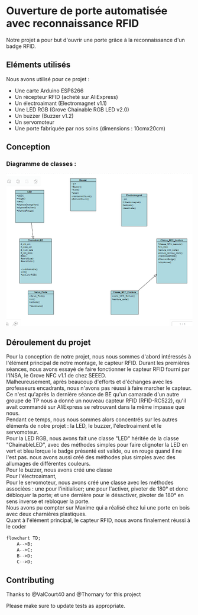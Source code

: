 # Ouverture de porte automatisée avec reconnaissance RFID

Notre projet a pour but d'ouvrir une porte grâce à la reconnaissance d'un badge RFID. 

## Eléments utilisés

Nous avons utilisé pour ce projet :
- Une carte Arduino ESP8266
- Un récepteur RFID (acheté sur AliExpress)
- Un électroaimant (Electromagnet v1.1)
- Une LED RGB (Grove Chainable RGB LED v2.0)
- Un buzzer (Buzzer v1.2)
- Un servomoteur
- Une porte fabriquée par nos soins (dimensions : 10cmx20cm)

## Conception

### Diagramme de classes :

![diagramme de classe](Diagramme_Classes.png)

## Déroulement du projet

Pour la conception de notre projet, nous nous sommes d'abord intéressés à l'élément principal de notre montage, le capteur RFID. Durant les premières séances, nous avons essayé de faire fonctionner le capteur RFID fourni par l'INSA, le Grove NFC v1.1 de chez SEEED.  
Malheureusement, après beaucoup d'efforts et d'échanges avec les professeurs encadrants, nous n'avons pas réussi à faire marcher le capteur. Ce n'est qu'après la dernière séance de BE qu'un camarade d'un autre groupe de TP nous a donné un nouveau capteur RFID (RFID-RC522), qu'il avait commandé sur AliExpress se retrouvant dans la même impasse que nous.  
Pendant ce temps, nous nous sommes alors concentrés sur les autres éléments de notre projet : la LED, le buzzer, l'électroaiment et le servomoteur.   
Pour la LED RGB, nous avons fait une classe "LED" héritée de la classe "ChainableLED", avec des méthodes simples pour faire clignoter la LED en vert et bleu lorque le badge présenté est valide, ou en rouge quand il ne l'est pas. nous avons aussi créé des méthodes plus simples avec des allumages de différentes couleurs.  
Pour le buzzer, nous avons créé une classe   
Pour l'électroaimant,   
Pour le servomoteur, nous avons créé une classe avec les méthodes associées : une pour l'initialiser; une pour l'activer, pivoter de 180° et donc débloquer la porte; et une dernière pour le désactiver, pivoter de 180° en sens inverse et rebloquer la porte.  
Nous avons pu compter sur Maxime qui a réalisé chez lui une porte en bois avec deux charnières plastiques.  
Quant à l'élément principal, le capteur RFID, nous avons finalement réussi à le coder 





```mermaid
flowchart TD;
    A-->B;
    A-->C;
    B-->D;
    C-->D;
```
## Contributing

Thanks to @ValCourt40 and @Thornary for this project

Please make sure to update tests as appropriate.
